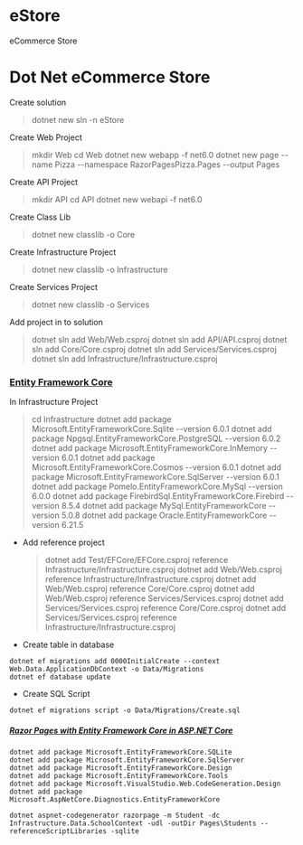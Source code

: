 # eStore

eCommerce Store

# Dot Net eCommerce Store

Create solution

> dotnet new sln -n eStore

Create Web Project

> mkdir Web
> cd Web
> dotnet new webapp -f net6.0
> dotnet new page --name Pizza --namespace RazorPagesPizza.Pages --output Pages

Create API Project

> mkdir API
> cd API
> dotnet new webapi -f net6.0

Create Class Lib

> dotnet new classlib -o Core

Create Infrastructure Project

> dotnet new classlib -o Infrastructure

Create Services Project

> dotnet new classlib -o Services

Add project in to solution

> dotnet sln add Web/Web.csproj
> dotnet sln add API/API.csproj
> dotnet sln add Core/Core.csproj
> dotnet sln add Services/Services.csproj
> dotnet sln add Infrastructure/Infrastructure.csproj

### [Entity Framework Core ](https://docs.microsoft.com/en-us/ef/core/)

In Infrastructure Project

> cd Infrastructure
> dotnet add package Microsoft.EntityFrameworkCore.Sqlite --version 6.0.1
> dotnet add package Npgsql.EntityFrameworkCore.PostgreSQL --version 6.0.2
> dotnet add package Microsoft.EntityFrameworkCore.InMemory --version 6.0.1
> dotnet add package Microsoft.EntityFrameworkCore.Cosmos --version 6.0.1
> dotnet add package Microsoft.EntityFrameworkCore.SqlServer --version 6.0.1
> dotnet add package Pomelo.EntityFrameworkCore.MySql --version 6.0.0
> dotnet add package FirebirdSql.EntityFrameworkCore.Firebird --version 8.5.4
> dotnet add package MySql.EntityFrameworkCore --version 5.0.8
> dotnet add package Oracle.EntityFrameworkCore --version 6.21.5

- Add reference project

  > dotnet add Test/EFCore/EFCore.csproj reference Infrastructure/Infrastructure.csproj
  > dotnet add Web/Web.csproj reference Infrastructure/Infrastructure.csproj
  > dotnet add Web/Web.csproj reference Core/Core.csproj
  > dotnet add Web/Web.csproj reference Services/Services.csproj
  > dotnet add Services/Services.csproj reference Core/Core.csproj
  > dotnet add Services/Services.csproj reference Infrastructure/Infrastructure.csproj

- Create table in database

```
dotnet ef migrations add 0000InitialCreate --context Web.Data.ApplicationDbContext -o Data/Migrations
dotnet ef database update
```

- Create SQL Script

```
dotnet ef migrations script -o Data/Migrations/Create.sql
```

##### [Razor Pages with Entity Framework Core in ASP.NET Core ](https://docs.microsoft.com/en-us/aspnet/core/data/ef-rp/intro?view=aspnetcore-6.0&tabs=visual-studio-code)

```
dotnet add package Microsoft.EntityFrameworkCore.SQLite
dotnet add package Microsoft.EntityFrameworkCore.SqlServer
dotnet add package Microsoft.EntityFrameworkCore.Design
dotnet add package Microsoft.EntityFrameworkCore.Tools
dotnet add package Microsoft.VisualStudio.Web.CodeGeneration.Design
dotnet add package Microsoft.AspNetCore.Diagnostics.EntityFrameworkCore
```

```
dotnet aspnet-codegenerator razorpage -m Student -dc Infrastructure.Data.SchoolContext -udl -outDir Pages\Students --referenceScriptLibraries -sqlite

```

